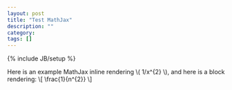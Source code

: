 ```yaml
---
layout: post
title: "Test MathJax"
description: ""
category: 
tags: []
---
```

{% include JB/setup %}

Here is an example MathJax inline rendering \\( 1/x^{2} \\), and here is a block rendering: 
\\[ \frac{1}{n^{2}} \\]